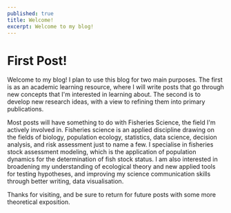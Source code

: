 ```yaml
---
published: true
title: Welcome!
excerpt: Welcome to my blog!
---
```


# First Post!
Welcome to my blog! I plan to use this blog for two main purposes. The first is as an academic learning resource, where I will write posts that go through new concepts that I'm interested in learning about. The second is to develop new research ideas, with a view to refining them into primary publications.

Most posts will have something to do with Fisheries Science, the field I'm actively involved in. Fisheries science is an applied discipline drawing on the fields of biology, population ecology, statistics, data science, decision analysis, and risk assessment just to name a few. I specialise in fisheries stock assessment modeling, which is the application of population dynamics for the determination of fish stock status. I am also interested in broadening my understanding of ecological theory and new applied tools for testing hypotheses, and improving my science communication skills through better writing, data visualisation.

Thanks for visiting, and be sure to return for future posts with some more theoretical exposition.